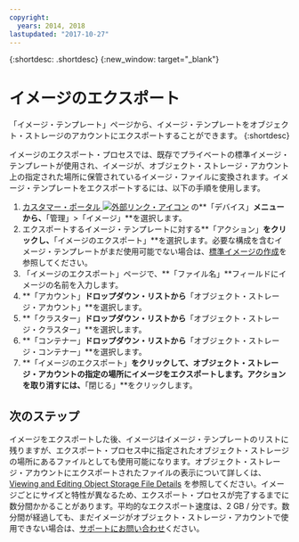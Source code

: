 ```yaml
---
copyright:
  years: 2014, 2018
lastupdated: "2017-10-27"
---
```


{:shortdesc: .shortdesc}
{:new_window: target="_blank"}

# イメージのエクスポート

「イメージ・テンプレート」ページから、イメージ・テンプレートをオブジェクト・ストレージのアカウントにエクスポートすることができます。
{:shortdesc}

イメージのエクスポート・プロセスでは、既存でプライベートの標準イメージ・テンプレートが使用され、イメージが、オブジェクト・ストレージ・アカウント上の指定された場所に保管されているイメージ・ファイルに変換されます。イメージ・テンプレートをエクスポートするには、以下の手順を使用します。

1. [カスタマー・ポータル ![外部リンク・アイコン](../../icons/launch-glyph.svg "外部リンク・アイコン")](https://control.softlayer.com/) の**「デバイス」**メニューから、**「管理」>「イメージ」**を選択します。
2. エクスポートするイメージ・テンプレートに対する**「アクション」**をクリックし、**「イメージのエクスポート」**を選択します。必要な構成を含むイメージ・テンプレートがまだ使用可能でない場合は、[標準イメージの作成](create-standard-image.html)を参照してください。
3. 「イメージのエクスポート」ページで、**「ファイル名」**フィールドにイメージの名前を入力します。
5. **「アカウント」**ドロップダウン・リストから**「オブジェクト・ストレージ・アカウント」**を選択します。
6. **「クラスター」**ドロップダウン・リストから**「オブジェクト・ストレージ・クラスター」**を選択します。
7. **「コンテナー」**ドロップダウン・リストから**「オブジェクト・ストレージ・コンテナー」**を選択します。
8. **「イメージのエクスポート」**をクリックして、オブジェクト・ストレージ・アカウントの指定の場所にイメージをエクスポートします。アクションを取り消すには、**「閉じる」**をクリックします。

## 次のステップ

イメージをエクスポートした後、イメージはイメージ・テンプレートのリストに残りますが、エクスポート・プロセス中に指定されたオブジェクト・ストレージの場所にあるファイルとしても使用可能になります。オブジェクト・ストレージ・アカウントにエクスポートされたファイルの表示について詳しくは、[Viewing and Editing Object Storage File Details](/docs/infrastructure/objectstorage-swift/view-and-edit-object-storage-file-details.html) を参照してください。イメージごとにサイズと特性が異なるため、エクスポート・プロセスが完了するまでに数分間かかることがあります。平均的なエクスポート速度は、2 GB / 分です。数分間が経過しても、まだイメージがオブジェクト・ストレージ・アカウントで使用できない場合は、[サポートにお問い合わせ](/docs/get-support/howtogetsupport.html)ください。

